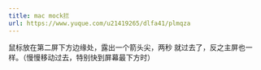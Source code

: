 ```yaml
---
title: mac mock拦
url: https://www.yuque.com/u21419265/dlfa41/plmqza
---
```


鼠标放在第二屏下方边缘处，露出一个箭头尖，两秒 就过去了，反之主屏也一样。（慢慢移动过去，特别快到屏幕最下方时）
